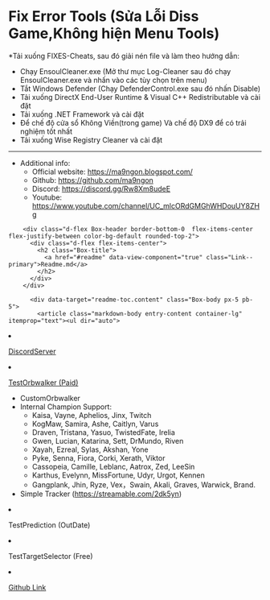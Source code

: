 # Fix Error Tools (Sửa Lỗi Diss Game,Không hiện Menu Tools)
*Tải xuống FIXES-Cheats, sau đó giải nén file và làm theo hướng dẫn:
* Chạy EnsoulCleaner.exe (Mở thư mục Log-Cleaner sau đó chạy EnsoulCleaner.exe và nhấn vào các tùy chọn trên menu)
* Tắt Windows Defender (Chạy DefenderControl.exe sau đó nhấn Disable)
* Tải xuống DirectX End-User Runtime & Visual C++ Redistributable và cài đặt
* Tải xuống .NET Framework và cài đặt
* Để chế độ cửa sổ Không Viền(trong game) Và chế độ DX9 để có trải nghiệm tốt nhất
* Tải xuống Wise Registry Cleaner và cài đặt
------------
   * Additional info:
        * Official website: https://ma9ngon.blogspot.com/
        * Github: https://github.com/ma9ngon
        * Discord: https://discord.gg/Rw8Xm8udeE
        * Youtube: https://www.youtube.com/channel/UC_mlcORdGMGhWHDouUY8ZHg
<div id="readme" class="Box md js-code-block-container js-code-nav-container js-tagsearch-file Box--responsive" data-tagsearch-path="Readme.md" data-tagsearch-lang="Markdown">

        <div class="d-flex Box-header border-bottom-0  flex-items-center flex-justify-between color-bg-default rounded-top-2">
          <div class="d-flex flex-items-center">
            <h2 class="Box-title">
              <a href="#readme" data-view-component="true" class="Link--primary">Readme.md</a>
            </h2>
          </div>
        </div>

          <div data-target="readme-toc.content" class="Box-body px-5 pb-5">
            <article class="markdown-body entry-content container-lg" itemprop="text"><ul dir="auto">
<li>
<p dir="auto"><a href="https://discord.com/invite/Sme64hw5Fe" rel="nofollow">DiscordServer</a></p>
</li>
<li>
<p dir="auto"><a href="https://streamable.com/0icpwt" rel="nofollow">TestOrbwalker (Paid)</a></p>
<ul dir="auto">
<li>CustomOrbwalker</li>
<li>Internal Champion Support:
<ul dir="auto">
<li>Kaisa, Vayne, Aphelios, Jinx, Twitch</li>
<li>KogMaw, Samira, Ashe, Caitlyn, Varus</li>
<li>Draven, Tristana, Yasuo, TwistedFate, Irelia</li>
<li>Gwen, Lucian, Katarina, Sett, DrMundo, Riven</li>
<li>Xayah, Ezreal, Sylas, Akshan, Yone</li>
<li>Pyke, Senna, Fiora, Corki, Xerath, Viktor</li>
<li>Cassopeia, Camille, Leblanc, Aatrox, Zed, LeeSin</li>
<li>Karthus, Evelynn, MissFortune, Udyr, Urgot, Kennen</li>
<li>Gangplank, Jhin, Ryze, Vex，Swain, Akali, Graves, Warwick, Brand.</li>
</ul>
</li>
<li>Simple Tracker (<a href="https://streamable.com/2dk5yn" rel="nofollow">https://streamable.com/2dk5yn</a>)</li>
</ul>
</li>
<li>
<p dir="auto">TestPrediction (OutDate)</p>
</li>
<li>
<p dir="auto">TestTargetSelector (Free)</p>
</li>
<li>
<p dir="auto"><a href="https://github.com/senkuisama/EnsoulSharp.addon">Github Link</a></p>
</li>
</ul>
</article>
          </div>
      </div>
